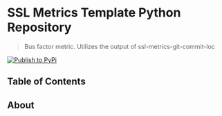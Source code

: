 # SSL Metrics Template Python Repository

>  Bus factor metric. Utilizes the output of ssl-metrics-git-commit-loc 

[![Publish to PyPi](https://github.com/SoftwareSystemsLaboratory/ssl-metrics-git-bus-factor/actions/workflows/pypi.yml/badge.svg)](https://github.com/SoftwareSystemsLaboratory/ssl-metrics-git-bus-factor/actions/workflows/pypi.yml)

## Table of Contents

## About

